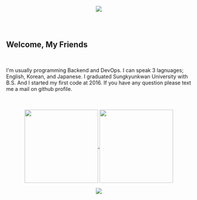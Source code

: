  

<div align=center>
  
  ![](https://capsule-render.vercel.app/api?type=waving&color=4FC08D&width=80%&height=250&section=header&text=Kani%20Kim&fontSize=60)
  
  <br>
  <br>
</div>

<div>
  <h2 class=myftwclass>
    Welcome, My Friends
  </h2>
  <br>
  <p>
   I'm usually programming Backend and DevOps. I can speak 3 lagnuages; English, Korean, and Japanese. I graduated Sungkyunkwan University with B.S. And I started my first code at 2016. If you have any question please text me a mail on github profile.
  </p>
</div>
<br>
<br>
<div align="center">
  <a href="https://github.com/kanikim/github-readme-stats">
    <img height=200 align="center" src="https://github-readme-stats.vercel.app/api/top-langs/?username=kanikim&layout=donut">
  </a>
  <a href="https://github.com/kanikim/github-readme-stats">
    <img height=200 align="center" src="https://github-readme-stats.vercel.app/api?username=kanikim">
  </a>
</div>

<div align=center>

  ![](https://capsule-render.vercel.app/api?type=waving&color=4FC08D&width=80%&height=100&section=footer)


</div>
